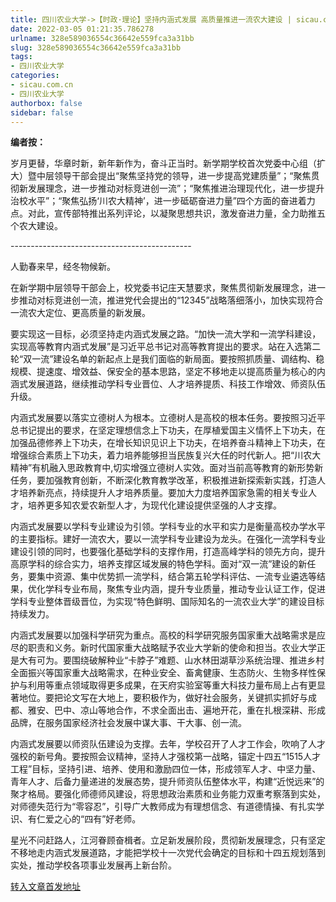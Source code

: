 ```yaml
---
title: 四川农业大学->【时政·理论】坚持内涵式发展 高质量推进一流农大建设 | sicau.com.cn
date: 2022-03-05 01:21:35.786278
urlname: 328e589036554c36642e559fca3a31bb
slug: 328e589036554c36642e559fca3a31bb
tags: 
- 四川农业大学
categories:
- sicau.com.cn
- 四川农业大学
authorbox: false
sidebar: false
---
```

**编者按：**

岁月更替，华章时新，新年新作为，奋斗正当时。新学期学校首次党委中心组（扩大）暨中层领导干部会提出“聚焦坚持党的领导，进一步提高党建质量”；“聚焦贯彻新发展理念，进一步推动对标竞进创一流”；“聚焦推进治理现代化，进一步提升治校水平”；“聚焦弘扬‘川农大精神’，进一步砥砺奋进力量”四个方面的奋进着力点。对此，宣传部特推出系列评论，以凝聚思想共识，激发奋进力量，全力助推五个农大建设。
<!--more-->


\---------------------------------------------

人勤春来早，经冬物候新。

在新学期中层领导干部会上，校党委书记庄天慧要求，聚焦贯彻新发展理念，进一步推动对标竞进创一流，推进党代会提出的“12345”战略落细落小，加快实现符合一流农大定位、更高质量的新发展。

要实现这一目标，必须坚持走内涵式发展之路。“加快一流大学和一流学科建设，实现高等教育内涵式发展”是习近平总书记对高等教育提出的要求。站在入选第二轮“双一流”建设名单的新起点上是我们面临的新局面。要按照抓质量、调结构、稳规模、提速度、增效益、保安全的基本思路，坚定不移地走以提高质量为核心的内涵式发展道路，继续推动学科专业晋位、人才培养提质、科技工作增效、师资队伍升级。

内涵式发展要以落实立德树人为根本。立德树人是高校的根本任务。要按照习近平总书记提出的要求，在坚定理想信念上下功夫，在厚植爱国主义情怀上下功夫，在加强品德修养上下功夫，在增长知识见识上下功夫，在培养奋斗精神上下功夫，在增强综合素质上下功夫，着力培养能够担当民族复兴大任的时代新人。把“川农大精神”有机融入思政教育中,切实增强立德树人实效。面对当前高等教育的新形势新任务，要加强教育创新，不断深化教育教学改革，积极推进新探索新实践，打造人才培养新亮点，持续提升人才培养质量。要加大力度培养国家急需的相关专业人才，培养更多知农爱农新型人才，为现代化建设提供坚强的人才支撑。

内涵式发展要以学科专业建设为引领。学科专业的水平和实力是衡量高校办学水平的主要指标。建好一流农大，要以一流学科专业建设为龙头。在强化一流学科专业建设引领的同时，也要强化基础学科的支撑作用，打造高峰学科的领先方向，提升高原学科的综合实力，培养支撑区域发展的特色学科。面对“双一流”建设的新任务，要集中资源、集中优势抓一流学科，结合第五轮学科评估、一流专业遴选等结果，优化学科专业布局，聚焦专业内涵，提升专业质量，推动专业认证工作，促进学科专业整体晋级晋位，为实现“特色鲜明、国际知名的一流农业大学”的建设目标持续发力。

内涵式发展要以加强科学研究为重点。高校的科学研究服务国家重大战略需求是应尽的职责和义务。新时代国家重大战略赋予农业大学新的使命和担当。农业大学正是大有可为。要围绕破解种业“卡脖子”难题、山水林田湖草沙系统治理、推进乡村全面振兴等国家重大战略需求，在种业安全、畜禽健康、生态防火、生物多样性保护与利用等重点领域取得更多成果，在天府实验室等重大科技力量布局上占有更显著地位。要把论文写在大地上，要积极作为，做好社会服务，关键抓实抓好与成都、雅安、巴中、凉山等地合作，不求全面出击、遍地开花，重在扎根深耕、形成品牌，在服务国家经济社会发展中谋大事、干大事、创一流。

内涵式发展要以师资队伍建设为支撑。去年，学校召开了人才工作会，吹响了人才强校的新号角。要按照会议精神，坚持人才强校第一战略，锚定十四五“1515人才工程”目标，坚持引进、培养、使用和激励四位一体，形成领军人才、中坚力量、青年人才、后备力量递进的发展态势，提升师资队伍整体水平，构建“近悦远来”的聚才格局。要强化师德师风建设，将思想政治素质和业务能力双重考察落到实处，对师德失范行为“零容忍”，引导广大教师成为有理想信念、有道德情操、有扎实学识、有仁爱之心的“四有”好老师。

星光不问赶路人，江河眷顾奋楫者。立足新发展阶段，贯彻新发展理念，只有坚定不移地走内涵式发展道路，才能把学校十一次党代会确定的目标和十四五规划落到实处，推动学校各项事业发展再上新台阶。



[转入文章首发地址](https://news.sicau.edu.cn/info/1135/66876.htm)